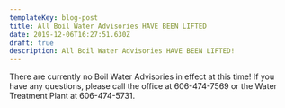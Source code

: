 ```yaml
---
templateKey: blog-post
title: All Boil Water Advisories HAVE BEEN LIFTED
date: 2019-12-06T16:27:51.630Z
draft: true
description: All Boil Water Advisories HAVE BEEN LIFTED!
---
```

There are currently no Boil Water Advisories in effect at this time!  If you have any questions, please call the office at 606-474-7569 or the Water Treatment Plant at 606-474-5731.
